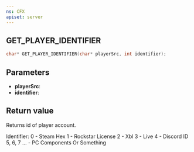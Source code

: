 ```yaml
---
ns: CFX
apiset: server
---
```

## GET_PLAYER_IDENTIFIER

```c
char* GET_PLAYER_IDENTIFIER(char* playerSrc, int identifier);
```


## Parameters
* **playerSrc**: 
* **identifier**: 

## Return value

Returns id of player account.

Identifier:
0 - Steam Hex 
1 - Rockstar License 
2 - Xbl
3 - Live
4 - Discord ID
5, 6, 7 ... - PC Components Or Something
